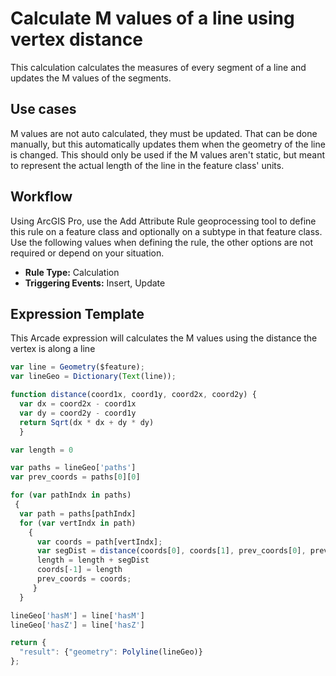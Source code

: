 # Calculate M values of a line using vertex distance

This calculation calculates the measures of every segment of a line and updates the M values of the segments.


## Use cases

M values are not auto calculated, they must be updated.  That can be done manually, but this automatically updates them when the geometry of the line is changed.
This should only be used if the M values aren't static, but meant to represent the actual length of the line in the feature class' units. 

## Workflow

Using ArcGIS Pro, use the Add Attribute Rule geoprocessing tool to define this rule on a feature class and optionally on a subtype in that feature class.  Use the following values when defining the rule, the other options are not required or depend on your situation.
  
  - **Rule Type:** Calculation
  - **Triggering Events:** Insert, Update

## Expression Template

This Arcade expression will calculates the M values using the distance the vertex is along a line
```js
var line = Geometry($feature);
var lineGeo = Dictionary(Text(line));

function distance(coord1x, coord1y, coord2x, coord2y) {
  var dx = coord2x - coord1x
  var dy = coord2y - coord1y
  return Sqrt(dx * dx + dy * dy)
  }

var length = 0

var paths = lineGeo['paths']
var prev_coords = paths[0][0]

for (var pathIndx in paths)
 {
  var path = paths[pathIndx]
  for (var vertIndx in path)
    {
      var coords = path[vertIndx];
      var segDist = distance(coords[0], coords[1], prev_coords[0], prev_coords[1])
      length = length + segDist
      coords[-1] = length
      prev_coords = coords;
     }
  }

lineGeo['hasM'] = line['hasM']
lineGeo['hasZ'] = line['hasZ']

return {
  "result": {"geometry": Polyline(lineGeo)}
};
```
